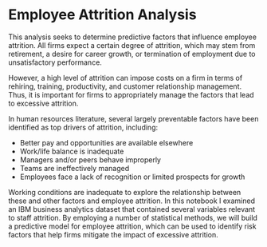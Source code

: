 # Employee Attrition Analysis

This analysis seeks to determine predictive factors that influence employee attrition. All firms expect a certain degree of attrition, which may stem from retirement, a desire for career growth, or termination of employment due to unsatisfactory performance. 

However, a high level of attrition can impose costs on a firm in terms of rehiring, training, productivity, and customer relationship management. Thus, it is important for firms to appropriately manage the factors that lead to excessive attrition. 

In human resources literature, several largely preventable factors have been identified as top drivers of attrition, including:

- Better pay and opportunities are available elsewhere 
- Work/life balance is inadequate
- Managers and/or peers behave improperly
- Teams are ineffectively managed
- Employees face a lack of recognition or limited prospects for growth 

Working conditions are inadequate to explore the relationship between these and other factors and employee attrition. In this notebook I examined an IBM business analytics dataset that contained several variables relevant to staff attrition. By employing a number of statistical methods, we will build a predictive model for employee attrition, which can be used to identify risk factors that help firms mitigate the impact of excessive attrition.
